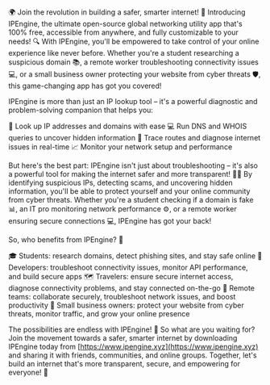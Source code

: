 🌍 Join the revolution in building a safer, smarter internet! 🚀 Introducing IPEngine, the ultimate open-source global networking utility app that's 100% free, accessible from anywhere, and fully customizable to your needs! 🔍 With IPEngine, you'll be empowered to take control of your online experience like never before. Whether you're a student researching a suspicious domain 📚, a remote worker troubleshooting connectivity issues 💻, or a small business owner protecting your website from cyber threats 🛡️, this game-changing app has got you covered!

IPEngine is more than just an IP lookup tool – it's a powerful diagnostic and problem-solving companion that helps you:

🔁 Look up IP addresses and domains with ease
💻 Run DNS and WHOIS queries to uncover hidden information
📍 Trace routes and diagnose internet issues in real-time
📈 Monitor your network setup and performance

But here's the best part: IPEngine isn't just about troubleshooting – it's also a powerful tool for making the internet safer and more transparent! 🕵️‍♀️ By identifying suspicious IPs, detecting scams, and uncovering hidden information, you'll be able to protect yourself and your online community from cyber threats. Whether you're a student checking if a domain is fake 📊, an IT pro monitoring network performance ⚙️, or a remote worker ensuring secure connections 💻, IPEngine has got your back!

So, who benefits from IPEngine? 👀

🎓 Students: research domains, detect phishing sites, and stay safe online
💼 Developers: troubleshoot connectivity issues, monitor API performance, and build secure apps
🗺️ Travelers: ensure secure internet access, diagnose connectivity problems, and stay connected on-the-go
👥 Remote teams: collaborate securely, troubleshoot network issues, and boost productivity
🏢 Small business owners: protect your website from cyber threats, monitor traffic, and grow your online presence

The possibilities are endless with IPEngine! 🌟 So what are you waiting for? Join the movement towards a safer, smarter internet by downloading IPEngine today from [https://www.ipengine.xyz](https://www.ipengine.xyz) and sharing it with friends, communities, and online groups. Together, let's build an internet that's more transparent, secure, and empowering for everyone! 💪